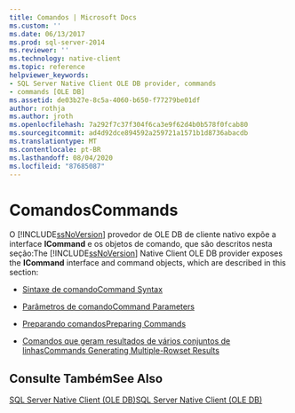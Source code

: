 ```yaml
---
title: Comandos | Microsoft Docs
ms.custom: ''
ms.date: 06/13/2017
ms.prod: sql-server-2014
ms.reviewer: ''
ms.technology: native-client
ms.topic: reference
helpviewer_keywords:
- SQL Server Native Client OLE DB provider, commands
- commands [OLE DB]
ms.assetid: de03b27e-8c5a-4060-b650-f77279be01df
author: rothja
ms.author: jroth
ms.openlocfilehash: 7a292f7c37f304f6ca3e9f62d4b0b578f0fcab80
ms.sourcegitcommit: ad4d92dce894592a259721a1571b1d8736abacdb
ms.translationtype: MT
ms.contentlocale: pt-BR
ms.lasthandoff: 08/04/2020
ms.locfileid: "87685087"
---
```

# <a name="commands"></a><span data-ttu-id="df9ba-102">Comandos</span><span class="sxs-lookup"><span data-stu-id="df9ba-102">Commands</span></span>
  <span data-ttu-id="df9ba-103">O [!INCLUDE[ssNoVersion](../../includes/ssnoversion-md.md)] provedor de OLE DB de cliente nativo expõe a interface **ICommand** e os objetos de comando, que são descritos nesta seção:</span><span class="sxs-lookup"><span data-stu-id="df9ba-103">The [!INCLUDE[ssNoVersion](../../includes/ssnoversion-md.md)] Native Client OLE DB provider exposes the **ICommand** interface and command objects, which are described in this section:</span></span>  
  
-   [<span data-ttu-id="df9ba-104">Sintaxe de comando</span><span class="sxs-lookup"><span data-stu-id="df9ba-104">Command Syntax</span></span>](command-syntax.md)  
  
-   [<span data-ttu-id="df9ba-105">Parâmetros de comando</span><span class="sxs-lookup"><span data-stu-id="df9ba-105">Command Parameters</span></span>](command-parameters.md)  
  
-   [<span data-ttu-id="df9ba-106">Preparando comandos</span><span class="sxs-lookup"><span data-stu-id="df9ba-106">Preparing Commands</span></span>](preparing-commands.md)  
  
-   [<span data-ttu-id="df9ba-107">Comandos que geram resultados de vários conjuntos de linhas</span><span class="sxs-lookup"><span data-stu-id="df9ba-107">Commands Generating Multiple-Rowset Results</span></span>](commands-generating-multiple-rowset-results.md)  
  
## <a name="see-also"></a><span data-ttu-id="df9ba-108">Consulte Também</span><span class="sxs-lookup"><span data-stu-id="df9ba-108">See Also</span></span>  
 [<span data-ttu-id="df9ba-109">SQL Server Native Client &#40;OLE DB&#41;</span><span class="sxs-lookup"><span data-stu-id="df9ba-109">SQL Server Native Client &#40;OLE DB&#41;</span></span>](../native-client/ole-db/sql-server-native-client-ole-db.md)  
  
  
